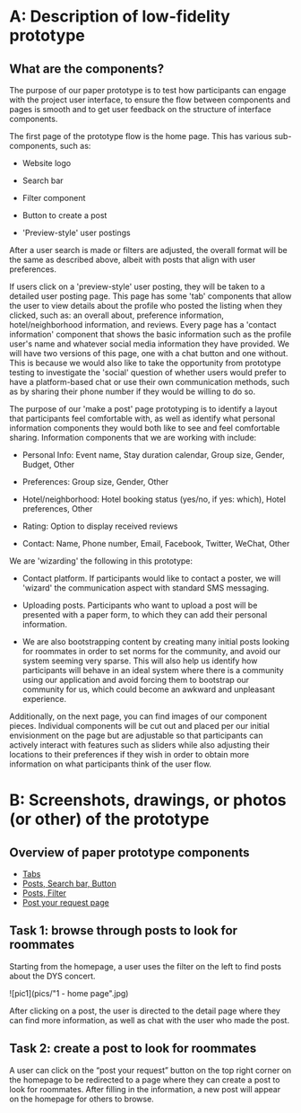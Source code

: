 A: Description of low-fidelity prototype
========================================

What are the components?
------------------------

The purpose of our paper prototype is to test how participants can engage with the project user interface, to ensure the flow between components and pages is smooth and to get user feedback on the structure of interface components.

The first page of the prototype flow is the home page. This has various sub-components, such as:

-   Website logo

-   Search bar

-   Filter component

-   Button to create a post

-   'Preview-style' user postings

After a user search is made or filters are adjusted, the overall format will be the same as described above, albeit with posts that align with user preferences.

If users click on a 'preview-style' user posting, they will be taken to a detailed user posting page. This page has some 'tab' components that allow the user to view details about the profile who posted the listing when they clicked, such as: an overall about, preference information, hotel/neighborhood information, and reviews. Every page has a 'contact information' component that shows the basic information such as the profile user's name and whatever social media information they have provided. We will have two versions of this page, one with a chat button and one without. This is because we would also like to take the opportunity from prototype testing to investigate the 'social' question of whether users would prefer to have a platform-based chat or use their own communication methods, such as by sharing their phone number if they would be willing to do so.

The purpose of our 'make a post' page prototyping is to identify a layout that participants feel comfortable with, as well as identify what personal information components they would both like to see and feel comfortable sharing. Information components that we are working with include:

-   Personal Info: Event name, Stay duration calendar, Group size, Gender, Budget, Other

-   Preferences: Group size, Gender, Other

-   Hotel/neighborhood: Hotel booking status (yes/no, if yes: which), Hotel preferences, Other

-   Rating: Option to display received reviews

-   Contact: Name, Phone number, Email, Facebook, Twitter, WeChat, Other

We are 'wizarding' the following in this prototype:

-   Contact platform. If participants would like to contact a poster, we will 'wizard' the communication aspect with standard SMS messaging.

-   Uploading posts. Participants who want to upload a post will be presented with a paper form, to which they can add their personal information.

-   We are also bootstrapping content by creating many initial posts looking for roommates in order to set norms for the community, and avoid our system seeming very sparse. This will also help us identify how participants will behave in an ideal system where there is a community using our application and avoid forcing them to bootstrap our community for us, which could become an awkward and unpleasant experience.

Additionally, on the next page, you can find images of our component pieces. Individual components will be cut out and placed per our initial envisionment on the page but are adjustable so that participants can actively interact with features such as sliders while also adjusting their locations to their preferences if they wish in order to obtain more information on what participants think of the user flow.


B: Screenshots, drawings, or photos (or other) of the prototype
========================================

Overview of paper prototype components
------------------------
- [Tabs](https://docs.google.com/drawings/d/1ph7er8MHt-1_7_geXIm11vyP1EFxBSR59ZAF7-YGkCQ/edit?usp=share_link)
- [Posts, Search bar, Button](https://docs.google.com/drawings/d/1YhLhpINf7QM_o_Dlo7EJrVXzBAjCnr-Ej_abmFFXXYo/edit?usp=share_link)
- [Posts, Filter](https://docs.google.com/drawings/d/1M5dtW_IWaWVtS_YA_ux3r1OFzvg5FSrOaqULOxeG7Ck/edit?usp=share_link)
- [Post your request page](https://docs.google.com/drawings/d/1d2Xnwl_TFGqV7TZ3Q-0bTVSkQSUR3QhAmiAES7AeAQE/edit?usp=share_link)


Task 1: browse through posts to look for roommates
------------------------
Starting from the homepage, a user uses the filter on the left to find posts about the DYS concert.

![pic1](pics/"1 - home page".jpg)

After clicking on a post, the user is directed to the detail page where they can find more information, as well as chat with the user who made the post.

Task 2: create a post to look for roommates
------------------------
A user can click on the “post your request” button on the top right corner on the homepage to be redirected to a page where they can create a post to look for roommates.
After filling in the information, a new post will appear on the homepage for others to browse.
